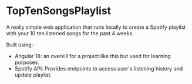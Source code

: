 # TopTenSongsPlaylist

A really simple web application that runs locally to create a Spotify playlist with your 10 ten listened songs for the past 4 weeks.

Built using:
 - Angular 18: an overkill for a project like this but used for learning purposes.
 - Spotify API: Provides endpoints to access user's listening history and update playlist.
